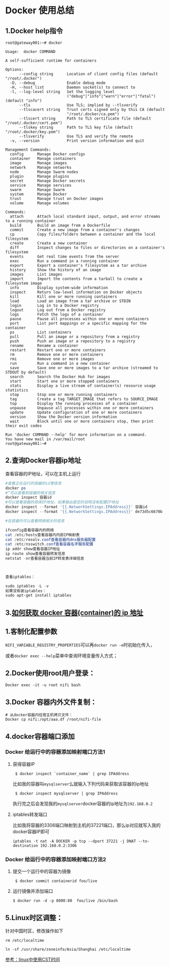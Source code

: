 # Docker 使用总结

## 1.Docker help指令

```shell
root@gateway001:~# docker

Usage:	docker COMMAND

A self-sufficient runtime for containers

Options:
      --config string      Location of client config files (default "/root/.docker")
  -D, --debug              Enable debug mode
  -H, --host list          Daemon socket(s) to connect to
  -l, --log-level string   Set the logging level
                           ("debug"|"info"|"warn"|"error"|"fatal") (default "info")
      --tls                Use TLS; implied by --tlsverify
      --tlscacert string   Trust certs signed only by this CA (default
                           "/root/.docker/ca.pem")
      --tlscert string     Path to TLS certificate file (default "/root/.docker/cert.pem")
      --tlskey string      Path to TLS key file (default "/root/.docker/key.pem")
      --tlsverify          Use TLS and verify the remote
  -v, --version            Print version information and quit

Management Commands:
  config      Manage Docker configs
  container   Manage containers
  image       Manage images
  network     Manage networks
  node        Manage Swarm nodes
  plugin      Manage plugins
  secret      Manage Docker secrets
  service     Manage services
  swarm       Manage Swarm
  system      Manage Docker
  trust       Manage trust on Docker images
  volume      Manage volumes

Commands:
  attach      Attach local standard input, output, and error streams to a running container
  build       Build an image from a Dockerfile
  commit      Create a new image from a container's changes
  cp          Copy files/folders between a container and the local filesystem
  create      Create a new container
  diff        Inspect changes to files or directories on a container's filesystem
  events      Get real time events from the server
  exec        Run a command in a running container
  export      Export a container's filesystem as a tar archive
  history     Show the history of an image
  images      List images
  import      Import the contents from a tarball to create a filesystem image
  info        Display system-wide information
  inspect     Return low-level information on Docker objects
  kill        Kill one or more running containers
  load        Load an image from a tar archive or STDIN
  login       Log in to a Docker registry
  logout      Log out from a Docker registry
  logs        Fetch the logs of a container
  pause       Pause all processes within one or more containers
  port        List port mappings or a specific mapping for the container
  ps          List containers
  pull        Pull an image or a repository from a registry
  push        Push an image or a repository to a registry
  rename      Rename a container
  restart     Restart one or more containers
  rm          Remove one or more containers
  rmi         Remove one or more images
  run         Run a command in a new container
  save        Save one or more images to a tar archive (streamed to STDOUT by default)
  search      Search the Docker Hub for images
  start       Start one or more stopped containers
  stats       Display a live stream of container(s) resource usage statistics
  stop        Stop one or more running containers
  tag         Create a tag TARGET_IMAGE that refers to SOURCE_IMAGE
  top         Display the running processes of a container
  unpause     Unpause all processes within one or more containers
  update      Update configuration of one or more containers
  version     Show the Docker version information
  wait        Block until one or more containers stop, then print their exit codes

Run 'docker COMMAND --help' for more information on a command.
You have new mail in /var/mail/root
root@gateway001:~# 

```



## 2.查询Docker容器ip地址

查看容器的IP地址，可以在主机上运行

```powershell
#查看正在运行的容器的id等信息
docker ps
#“可以查看到容器的相关信息
docker inspect 容器id
#可以查看容器的具体IP地址，如果输出是空的说明没有配置IP地址
docker inspect --format '{{.NetworkSettings.IPAddress}}' 容器id
docker inspect --format '{{.NetworkSettings.IPAddress}}' de73d5c6670b

#在容器内可以查看网络相关的信息

ifconfig查看容器内的网络
cat /etc/hosts查看容器内内部IP映射表
cat /etc/resolv.conf查看容器内dns服务器配置
cat /etc/nsswitch.conf查看容器名字服务配置
ip addr show查看容器IP地址
ip route show查看容器转发信息
netstat -nr查看容器当前IP转发表详细信息

 

查看iptables：

sudo iptables -L -v
如果没有装iptables：
sudo apt-get install iptables
```

## 3.[如何获取 docker 容器(container)的 ip 地址](https://blog.csdn.net/sannerlittle/article/details/77063800)



## 1.客制化配置参数

`NIFI_VARIABLE_REGISTRY_PROPERTIES`可以再`docker run -e`时初始化传入，

或者`docker exec --help`菜单中查询环境变量传入方式；

## 2.Docker使用root用户登录：

```shell
Docker exec -it -u root nifi bash
```



## 3.Docker 容器内外文件复制：

```she'l
# 从docker容器内往宿主机拷贝文件：
Docker cp nifi:/opt/aaa.df /root/nifi-file
```



##  4.docker容器端口添加

### **Docker 给运行中的容器添加映射端口方法1**　　

1. 获得容器IP

   ```
    $ docker inspect `container_name` | grep IPAddress
   ```

   比如我的容器叫`mysqlserver`么就输入下列代码来获取该容器的ip地址

   ```
    $ docker inspect mysqlserver | grep IPAddress
   ```

   执行完之后会发现我的`mysqlserver`docker容器的ip地址为`192.168.0.2`

2. iptables转发端口

   比如我将容器的3306端口映射到主机的37221端口，那么ip对应就写入我的docker容器IP即可

   ```
   iptables -t nat -A DOCKER -p tcp --dport 37221 -j DNAT --to-destination 192.168.0.2:3306
   ```

### **Docker 给运行中的容器添加映射端口方法2**

1. 提交一个运行中的容器为镜像

   ```
    $ docker commit containerid foo/live
   ```

2. 运行镜像并添加端口

   ```
   $ docker run -d -p 8000:80  foo/live /bin/bash
   ```



## 5.Linux时区调整：

针对中国时区，修改操作如下

```shell
rm /etc/localtime

ln -sf /usr/share/zoneinfo/Asia/Shanghai /etc/localtime
```

[参考：linux中使用CST时间](http://blog.51cto.com/w55554/1143669)